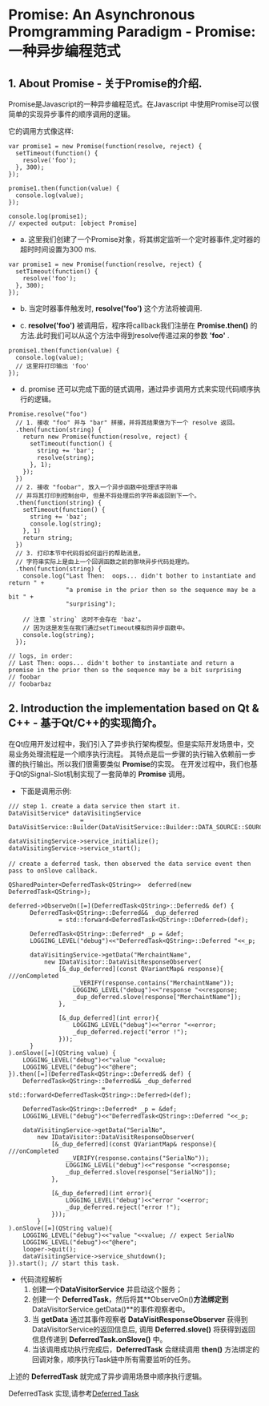 # Promise: An Asynchronous Promgramming Paradigm - Promise:一种异步编程范式 

## 1. About Promise - 关于Promise的介绍.

Promise是Javascript的一种异步编程范式。在Javascript 中使用Promise可以很简单的实现异步事件的顺序调用的逻辑。

它的调用方式像这样:
```
var promise1 = new Promise(function(resolve, reject) {
  setTimeout(function() {
    resolve('foo');
  }, 300);
});

promise1.then(function(value) {
  console.log(value);
});

console.log(promise1);
// expected output: [object Promise]
```

* a. 这里我们创建了一个Promise对象，将其绑定监听一个定时器事件,定时器的超时时间设置为300 ms.
```
var promise1 = new Promise(function(resolve, reject) {
  setTimeout(function() {
    resolve('foo');
  }, 300);
});
```

* b. 当定时器事件触发时, **resolve('foo')** 这个方法将被调用.

* c. **resolve('foo')** 被调用后，程序将callback我们注册在 **Promise.then()** 的方法.此时我们可以从这个方法中得到resolve传递过来的参数 **'foo'** .

```
promise1.then(function(value) {
  console.log(value);
  // 这里将打印输出 'foo'
});
```
* d. promise 还可以完成下面的链式调用，通过异步调用方式来实现代码顺序执行的逻辑。
```
Promise.resolve("foo")
  // 1. 接收 "foo" 并与 "bar" 拼接，并将其结果做为下一个 resolve 返回。
  .then(function(string) {
    return new Promise(function(resolve, reject) {
      setTimeout(function() {
        string += 'bar';
        resolve(string);
      }, 1);
    });
  })
  // 2. 接收 "foobar", 放入一个异步函数中处理该字符串
  // 并将其打印到控制台中, 但是不将处理后的字符串返回到下一个。
  .then(function(string) {
    setTimeout(function() {
      string += 'baz';
      console.log(string);
    }, 1)
    return string;
  })
  // 3. 打印本节中代码将如何运行的帮助消息，
  // 字符串实际上是由上一个回调函数之前的那块异步代码处理的。
  .then(function(string) {
    console.log("Last Then:  oops... didn't bother to instantiate and return " +
                "a promise in the prior then so the sequence may be a bit " +
                "surprising");

    // 注意 `string` 这时不会存在 'baz'。
    // 因为这是发生在我们通过setTimeout模拟的异步函数中。
    console.log(string);
  });

// logs, in order:
// Last Then: oops... didn't bother to instantiate and return a promise in the prior then so the sequence may be a bit surprising
// foobar
// foobarbaz
```

## 2. Introduction the implementation based on Qt & C++ - 基于Qt/C++的实现简介。

在Qt应用开发过程中，我们引入了异步执行架构模型。但是实际开发场景中，交易业务处理流程是一个顺序执行流程。
其特点是后一步骤的执行输入依赖前一步骤的执行输出。所以我们很需要类似 **Promise**的实现。
在开发过程中，我们也基于Qt的Signal-Slot机制实现了一套简单的 **Promise** 调用。

* 下面是调用示例:

```
/// step 1. create a data service then start it.
DataVisitService* dataVisitingService 
                    = DataVisitService::Builder(DataVisitService::Builder::DATA_SOURCE::SOURCE_FROME_DATABASE).building();

dataVisitingService->service_initialize();
dataVisitingService->service_start();

// create a deferred task，then observed the data service event then pass to onSlove callback.

QSharedPointer<DeferredTask<QString>>  deferred(new DeferredTask<QString>);

deferred->ObserveOn([=](DeferredTask<QString>::Deferred& def) {
      DeferredTask<QString>::Deferred&& _dup_deferred
              = std::forward<DeferredTask<QString>::Deferred>(def);

      DeferredTask<QString>::Deferred* _p = &def;
      LOGGING_LEVEL("debug")<<"DeferredTask<QString>::Deferred "<<_p;

      dataVisitingService->getData("MerchaintName",
          new IDataVisitor::DataVisitResponseObserver(
              [&_dup_deferred](const QVariantMap& response){ ///onCompleted
                  __VERIFY(response.contains("MerchaintName"));
                  LOGGING_LEVEL("debug")<<"response "<<response;
                  _dup_deferred.slove(response["MerchaintName"]);
              },

              [&_dup_deferred](int error){
                  LOGGING_LEVEL("debug")<<"error "<<error;
                  _dup_deferred.reject("error !");
              }));
      }
).onSlove([=](QString value) {
    LOGGING_LEVEL("debug")<<"value "<<value;
    LOGGING_LEVEL("debug")<<"@here";
}).then([=](DeferredTask<QString>::Deferred& def) {
    DeferredTask<QString>::Deferred&& _dup_deferred
                          = std::forward<DeferredTask<QString>::Deferred>(def);

    DeferredTask<QString>::Deferred* _p = &def;
    LOGGING_LEVEL("debug")<<"DeferredTask<QString>::Deferred "<<_p;

    dataVisitingService->getData("SerialNo",
        new IDataVisitor::DataVisitResponseObserver(
            [&_dup_deferred](const QVariantMap& response){ ///onCompleted
                __VERIFY(response.contains("SerialNo"));
                LOGGING_LEVEL("debug")<<"response "<<response;
                _dup_deferred.slove(response["SerialNo"]);
            },

            [&_dup_deferred](int error){
                LOGGING_LEVEL("debug")<<"error "<<error;
                _dup_deferred.reject("error !");
            }));
        }
).onSlove([=](QString value){
    LOGGING_LEVEL("debug")<<"value "<<value; // expect SerialNo
    LOGGING_LEVEL("debug")<<"@here";
    looper->quit();
    dataVisitingService->service_shutdown();
}).start(); // start this task. 
```
* 代码流程解析
  1. 创建一个**DataVisitorService** 并启动这个服务；
  2. 创建一个 **DeferredTask**，然后将其**ObserveOn()**方法绑定到**DataVisitorService.getData()**的事件观察者中。
  3. 当 **getData** 通过其事件观察者 **DataVisitResponseObserver** 获得到DataVisitorService的返回信息后,
     调用 **Deferred.slove()** 将获得到返回信息传递到 **DeferredTask.onSlove()** 中。
  4. 当该调用成功执行完成后，**DeferredTask** 会继续调用 **then()** 方法绑定的回调对象，顺序执行Task链中所有需要监听的任务。

上述的 **DeferredTask** 就完成了异步调用场景中顺序执行逻辑。

DeferredTask 实现,请参考[Deferred Task](https://github.com/turbin/DeferredTask/blob/master/deferredtask.hpp)


